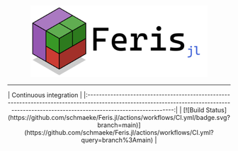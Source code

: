 <p align = "center">
    <img src = "resources/logo/logo.png" alt = "feris logo" width = "400px">
</p>

<hr>

<p align = "center">
|                                                                                   Continuous integration                                                                                  |
|:-----------------------------------------------------------------------------------------------------------------------------------------------------------------------------------------:|
| [![Build Status](https://github.com/schmaeke/Feris.jl/actions/workflows/CI.yml/badge.svg?branch=main)](https://github.com/schmaeke/Feris.jl/actions/workflows/CI.yml?query=branch%3Amain) |
</p>
